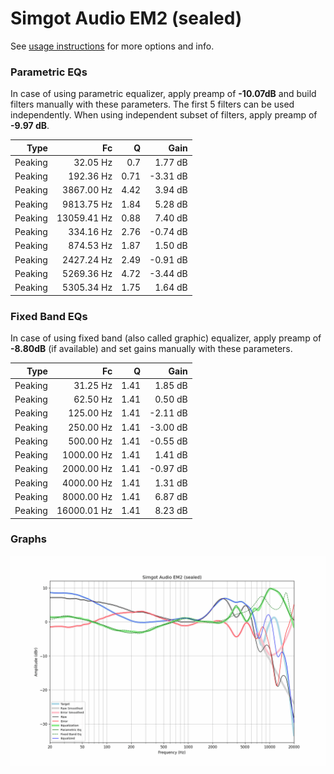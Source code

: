 # Simgot Audio EM2 (sealed)
See [usage instructions](https://github.com/jaakkopasanen/AutoEq#usage) for more options and info.

### Parametric EQs
In case of using parametric equalizer, apply preamp of **-10.07dB** and build filters manually
with these parameters. The first 5 filters can be used independently.
When using independent subset of filters, apply preamp of **-9.97 dB**.

| Type    | Fc          |    Q | Gain     |
|--------:|------------:|-----:|---------:|
| Peaking | 32.05 Hz    | 0.7  | 1.77 dB  |
| Peaking | 192.36 Hz   | 0.71 | -3.31 dB |
| Peaking | 3867.00 Hz  | 4.42 | 3.94 dB  |
| Peaking | 9813.75 Hz  | 1.84 | 5.28 dB  |
| Peaking | 13059.41 Hz | 0.88 | 7.40 dB  |
| Peaking | 334.16 Hz   | 2.76 | -0.74 dB |
| Peaking | 874.53 Hz   | 1.87 | 1.50 dB  |
| Peaking | 2427.24 Hz  | 2.49 | -0.91 dB |
| Peaking | 5269.36 Hz  | 4.72 | -3.44 dB |
| Peaking | 5305.34 Hz  | 1.75 | 1.64 dB  |

### Fixed Band EQs
In case of using fixed band (also called graphic) equalizer, apply preamp of **-8.80dB**
(if available) and set gains manually with these parameters.

| Type    | Fc          |    Q | Gain     |
|--------:|------------:|-----:|---------:|
| Peaking | 31.25 Hz    | 1.41 | 1.85 dB  |
| Peaking | 62.50 Hz    | 1.41 | 0.50 dB  |
| Peaking | 125.00 Hz   | 1.41 | -2.11 dB |
| Peaking | 250.00 Hz   | 1.41 | -3.00 dB |
| Peaking | 500.00 Hz   | 1.41 | -0.55 dB |
| Peaking | 1000.00 Hz  | 1.41 | 1.41 dB  |
| Peaking | 2000.00 Hz  | 1.41 | -0.97 dB |
| Peaking | 4000.00 Hz  | 1.41 | 1.31 dB  |
| Peaking | 8000.00 Hz  | 1.41 | 6.87 dB  |
| Peaking | 16000.01 Hz | 1.41 | 8.23 dB  |

### Graphs
![](./Simgot%20Audio%20EM2%20(sealed).png)
